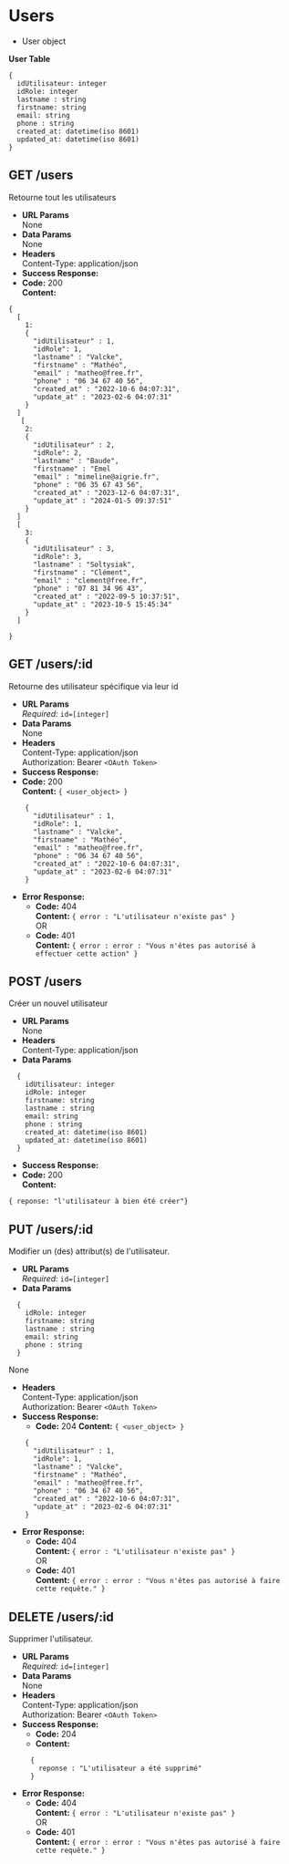 # Users
* User object

**User Table**
```
{
  idUtilisateur: integer
  idRole: integer
  lastname : string
  firstname: string
  email: string
  phone : string
  created_at: datetime(iso 8601)
  updated_at: datetime(iso 8601)
}

```


**GET /users**
----
Retourne tout les utilisateurs
* **URL Params**  
  None
* **Data Params**  
  None
* **Headers**  
  Content-Type: application/json
* **Success Response:**
* **Code:** 200  
  **Content:**
```
{
  [
    1:
    {
      "idUtilisateur" : 1,
      "idRole": 1,
      "lastname" : "Valcke",
      "firstname" : "Mathéo",
      "email" : "matheo@free.fr",
      "phone" : "06 34 67 40 56",
      "created_at" : "2022-10-6 04:07:31",
      "update_at" : "2023-02-6 04:07:31"
    }
  ]
   [
    2:
    {
      "idUtilisateur" : 2,
      "idRole": 2,
      "lastname" : "Baude",
      "firstname" : "Emel
      "email" : "mimeline@aigrie.fr",
      "phone" : "06 35 67 43 56",
      "created_at" : "2023-12-6 04:07:31",
      "update_at" : "2024-01-5 09:37:51"
    }
  ]
  [
    3:
    {
      "idUtilisateur" : 3,
      "idRole": 3,
      "lastname" : "Soltysiak",
      "firstname" : "Clément",
      "email" : "clement@free.fr",
      "phone" : "07 81 34 96 43",
      "created_at" : "2022-09-5 10:37:51",
      "update_at" : "2023-10-5 15:45:34"
    }
  ]

}
```

**GET /users/:id**
----
Retourne des utilisateur spécifique via leur id
* **URL Params**  
  *Required:* `id=[integer]`
* **Data Params**  
  None
* **Headers**  
  Content-Type: application/json  
  Authorization: Bearer `<OAuth Token>`
* **Success Response:**
* **Code:** 200  
  **Content:**  `{ <user_object> }`
```
    {
      "idUtilisateur" : 1,
      "idRole": 1,
      "lastname" : "Valcke",
      "firstname" : "Mathéo",
      "email" : "matheo@free.fr",
      "phone" : "06 34 67 40 56",
      "created_at" : "2022-10-6 04:07:31",
      "update_at" : "2023-02-6 04:07:31"
    }
```
* **Error Response:**
    * **Code:** 404  
      **Content:** `{ error : "L'utilisateur n'existe pas" }`  
      OR
    * **Code:** 401  
      **Content:** `{ error : error : "Vous n'êtes pas autorisé à effectuer cette action" }`


**POST /users**
----
Créer un nouvel utilisateur
* **URL Params**  
  None
* **Headers**  
  Content-Type: application/json
* **Data Params**
```
  {
    idUtilisateur: integer
    idRole: integer
    firstname: string
    lastname : string
    email: string
    phone : string
    created_at: datetime(iso 8601)
    updated_at: datetime(iso 8601)
  }
```
* **Success Response:**
* **Code:** 200  
  **Content:**
```
{ reponse: "l'utilisateur à bien été créer"}
```
**PUT /users/:id**
----
Modifier un (des) attribut(s) de l'utilisateur.

* **URL Params**  
  *Required:* `id=[integer]`
* **Data Params**
```
  {
    idRole: integer
    firstname: string
    lastname : string
    email: string
    phone : string
  }
```
None
* **Headers**  
  Content-Type: application/json  
  Authorization: Bearer `<OAuth Token>`
* **Success Response:**
    * **Code:** 204
      **Content:**  `{ <user_object> }`
```
    {
      "idUtilisateur" : 1,
      "idRole": 1,
      "lastname" : "Valcke",
      "firstname" : "Mathéo",
      "email" : "matheo@free.fr",
      "phone" : "06 34 67 40 56",
      "created_at" : "2022-10-6 04:07:31",
      "update_at" : "2023-02-6 04:07:31"
    }
```
* **Error Response:**
    * **Code:** 404  
      **Content:** `{ error : "L'utilisateur n'existe pas" }`  
      OR
    * **Code:** 401  
      **Content:** `{ error : error : "Vous n'êtes pas autorisé à faire cette requête." }`


**DELETE /users/:id**
----
Supprimer l'utilisateur.

* **URL Params**  
  *Required:* `id=[integer]`
* **Data Params**  
  None
* **Headers**  
  Content-Type: application/json  
  Authorization: Bearer `<OAuth Token>`
* **Success Response:**
    * **Code:** 204
    * **Content:**
  ```
    {
      reponse : "L'utilisateur a été supprimé"
    }
* **Error Response:**
    * **Code:** 404  
      **Content:** `{ error : "L'utilisateur n'existe pas" }`  
      OR
    * **Code:** 401  
      **Content:** `{ error : error : "Vous n'êtes pas autorisé à faire cette requête." }`